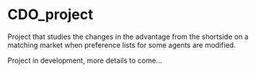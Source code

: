 # CDO_project

Project that studies the changes in the advantage from the shortside on a matching market when preference lists for some agents are modified.

Project in development, more details to come...
